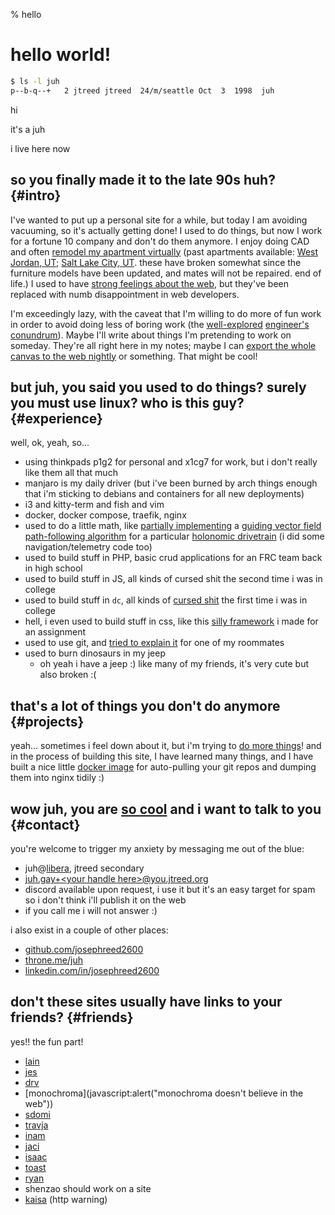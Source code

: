 % hello

# hello world!

```sh
$ ls -l juh
p--b-q--+   2 jtreed jtreed  24/m/seattle Oct  3  1998  juh
```

hi

it's a juh

i live here now

## so you finally made it to the late 90s huh? {#intro}

I've wanted to put up a personal site for a while, but today I am avoiding vacuuming, so it's actually getting done! I used to do things, but now I work for a fortune 10 company and don't do them anymore. I enjoy doing CAD and often [remodel my apartment virtually](https://cad.onshape.com/documents/a32da81864fb3dced7ec7620/w/d3ce550bd492d192e2e8eb86/e/6da772219dbf235262aa5318?renderMode=0&uiState=63deb410b8881564bb6ac776) (past apartments available: [West Jordan, UT](https://cad.onshape.com/documents/43ed18864c0305f6b35d1683/w/39b7d1707e4e913047e672ae/e/6dd00693b0d179ea94225a9d?renderMode=0&uiState=63dee471ae8df61f88d1554c); [Salt Lake City, UT](https://cad.onshape.com/documents/c07a195d16f197590e843701/w/d9c1401df6eb9d5dbd8b163a/e/de4efed6f0e6eca29c039646?configuration=default&renderMode=0&uiState=63dee62f42505f2326554d89). these have broken somewhat since the furniture models have been updated, and mates will not be repaired. end of life.) I used to have [strong feelings about the web](/essays/strong-feelings-about-the-web.md), but they've been replaced with numb disappointment in web developers.

I'm exceedingly lazy, with the caveat that I'm willing to do more of fun work in order to avoid doing less of boring work (the [well-explored](https://xkcd.com/1205/) [engineer's conundrum](https://xkcd.com/1319/)). Maybe I'll write about things I'm pretending to work on someday. They're all right here in my notes; maybe I can [export the whole canvas to the web nightly](https://github.com/josephreed2600/juh.gay/issues/3) or something. That might be cool!

## but juh, you said you used to do things? surely you must use linux? who is this guy? {#experience}

well, ok, yeah, so...

- using thinkpads p1g2 for personal and x1cg7 for work, but i don't really like them all that much
- manjaro is my daily driver (but i've been burned by arch things enough that i'm sticking to debians and containers for all new deployments)
- i3 and kitty-term and fish and vim
- docker, docker compose, traefik, nginx
- used to do a little math, like [partially implementing](https://github.com/Team1323/2018PowerUp-VSC/tree/master/src/main/java/com/team1323/lib/math/vectors) a [guiding vector field path-following algorithm](https://arxiv.org/pdf/1610.04391.pdf) for a particular [holonomic drivetrain](/files/OCILOW_Control.pdf) (i did some navigation/telemetry code too)
- used to build stuff in PHP, basic crud applications for an FRC team back in high school
- used to build stuff in JS, all kinds of cursed shit the second time i was in college
- used to build stuff in `dc`, all kinds of [cursed shit](https://github.com/josephreed2600/dc-lib-namespaces/blob/master/matrix.dc) the first time i was in college
- hell, i even used to build stuff in css, like this [silly framework](https://bonkstrap.jtreed.org/styles.html) i made for an assignment
- used to use git, and [tried to explain it](https://github.com/josephreed2600/git-cheatsheet/tree/master/reference) for one of my roommates
- used to burn dinosaurs in my jeep
	- oh yeah i have a jeep :) like many of my friends, it's very cute but also broken :(

## that's a lot of things you don't do anymore {#projects}

yeah... sometimes i feel down about it, but i'm trying to [do more things](/projects.md)! and in the process of building this site, I have learned many things, and I have built a nice little [docker image](https://hub.docker.com/repository/docker/jtreed/semistatic-nginx/) for auto-pulling your git repos and dumping them into nginx tidily :)

## wow juh, you are [so cool](/essays/people-are-hard-and-so-am-i.md) and i want to talk to you {#contact}

you're welcome to trigger my anxiety by messaging me out of the blue:

- juh@[libera](https://web.libera.chat), jtreed secondary
- [juh.gay+\<your handle here\>@you.jtreed.org](mailto:juh.gay+FIXME_your_handle_here@you.jtreed.org)
- discord available upon request, i use it but it's an easy target for spam so i don't think i'll publish it on the web
- if you call me i will not answer :)

i also exist in a couple of other places:

- [github.com/josephreed2600](https://github.com/josephreed2600)
- [throne.me/juh](https://throne.me/juh)
- [linkedin.com/in/josephreed2600](https://www.linkedin.com/in/josephreed2600/)

## don't these sites usually have links to your friends? {#friends}

yes!! the fun part!

- [lain](https://hacktheinter.net)
- [jes](https://femtobit.org)
- [drv](https://drv.nu)
- [monochroma](javascript:alert("monochroma doesn't believe in the web"))
- [sdomi](https://sdomi.pl)
- [travja](https://travja.dev/)
- [inam](https://maniks.net)
- [jaci](https://imjac.in/ta)
- [isaac](https://github.com/Isaac-DV)
- [toast](https://etoast.me/)
- [ryan](https://ryanunroe.com/)
- shenzao should work on a site
- [kaisa](http://www.kaisavi.net) (http warning)